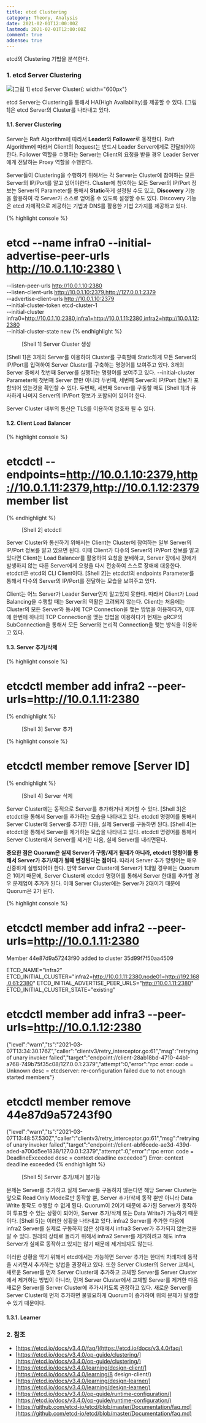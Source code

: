 ```yaml
---
title: etcd Clustering
category: Theory, Analysis
date: 2021-02-01T12:00:00Z
lastmod: 2021-02-01T12:00:00Z
comment: true
adsense: true
---
```


etcd의 Clustering 기법을 분석한다.

### 1. etcd Server Clustering

![[그림 1] etcd Server Cluster]({{site.baseurl}}/images/theory_analysis/etcd_Clustering/etcd_Cluster_Architecture.PNG){: width="600px"}

etcd Server는 Clustering을 통해서 HA(High Availability)를 제공할 수 있다. [그림 1]은 etcd Server의 Cluster를 나타내고 있다.

#### 1.1. Server Clustering

Server는 Raft Algorithm에 따라서 **Leader**와 **Follower**로 동작한다. Raft Algorithm에 따라서 Client의 Request는 반드시 Leader Server에게로 전달되어야 한다. Follower 역할을 수행하는 Server는 Client의 요청을 받을 경우 Leader Server에게 전달하는 Proxy 역할을 수행한다.

Server들이 Clustering을 수행하기 위해서는 각 Server는 Cluster에 참여하는 모든 Server의 IP/Port를 알고 있어야한다. Cluster에 참여하는 모든 Server의 IP/Port 정보는 Server의 Parameter를 통해서 **Static**하게 설정될 수도 있고, **Discovery** 기능을 활용하여 각 Server가 스스로 얻어올 수 있도록 설정할 수도 있다. Discovery 기능은 etcd 자체적으로 제공하는 기법과 DNS를 활용한 기법 2가지를 제공하고 있다. 

{% highlight console %}
# etcd --name infra0 --initial-advertise-peer-urls http://10.0.1.10:2380 \
  --listen-peer-urls http://10.0.1.10:2380 \
  --listen-client-urls http://10.0.1.10:2379,http://127.0.0.1:2379 \
  --advertise-client-urls http://10.0.1.10:2379 \
  --initial-cluster-token etcd-cluster-1 \
  --initial-cluster infra0=http://10.0.1.10:2380,infra1=http://10.0.1.11:2380,infra2=http://10.0.1.12:2380 \
  --initial-cluster-state new
{% endhighlight %}
<figure>
<figcaption class="caption">[Shell 1] Server Cluster 생성</figcaption>
</figure>

[Shell 1]은 3개의 Server를 이용하여 Cluster를 구축할때 Static하게 모든 Server의 IP/Port를 입력하여 Server Cluster를 구축하는 명령어를 보여주고 있다. 3개의 Server 중에서 첫번째 Server를 실행하는 명령어를 보여주고 있다. --initial-cluster Parameter에 첫번째 Server 뿐만 아니라 두번째, 세번째 Server의 IP/Port 정보가 포함되어 있는것을 확인할 수 있다. 두번째, 세번째 Server를 구동할 때도 [Shell 1]과 유사하게 나머지 Server의 IP/Port 정보가 포함되어 있어야 한다.

Server Cluster 내부의 통신은 TLS를 이용하여 암호화 될 수 있다.

#### 1.2. Client Load Balancer

{% highlight console %}
# etcdctl --endpoints=http://10.0.1.10:2379,http://10.0.1.11:2379,http://10.0.1.12:2379 member list
{% endhighlight %}
<figure>
<figcaption class="caption">[Shell 2] etcdctl</figcaption>
</figure>

Server Cluster와 통신하기 위해서는 Client는 Cluster에 참여하는 일부 Server의 IP/Port 정보를 알고 있으면 된다. 이때 Client가 다수의 Server의 IP/Port 정보를 알고 있다면 Client는 Load Balancer를 활용하여 요청을 분배하고, Server 장애시 장애가 발생하지 않는 다른 Server에게 요청을 다시 전송하여 스스로 장애에 대응한다. etcdctl은 etcd의 CLI Client이다. [Shell 2]는 etcdctl의 endpoints Parameter를 통해서 다수의 Server의 IP/Port를 전달하는 모습을 보여주고 있다.

Client는 어느 Server가 Leader Server인지 알고있지 못한다. 따라서 Client가 Load Balancing을 수행할 때는 Server의 역활은 고려되지 않는다. Client는 처음에는 Cluster의 모든 Server와 동시에 TCP Connection을 맺는 방법을 이용하다가, 이후에 한번에 하나의 TCP Connection을 맺는 방법을 이용하다가 현재는 gRCP의 SubConnection을 통해서 모든 Server와 논리적 Connection을 맺는 방식을 이용하고 있다.

#### 1.3. Server 추가/삭제

{% highlight console %}
# etcdctl member add infra2 --peer-urls=http://10.0.1.11:2380
{% endhighlight %}
<figure>
<figcaption class="caption">[Shell 3] Server 추가</figcaption>
</figure>

{% highlight console %}
# etcdctl member remove [Server ID]
{% endhighlight %}
<figure>
<figcaption class="caption">[Shell 4] Server 삭제</figcaption>
</figure>

Server Cluster에는 동적으로 Server를 추가하거나 제거할 수 있다. [Shell 3]은 etcdctl을 통해서 Server를 추가하는 모습을 나타내고 있다. etcdctl 명령어를 통해서 Server Cluster에 Server를 추가한 다음, 실제 Server를 구동하면 된다. [Shell 4]는 etcdctl을 통해서 Server를 제거하는 모습을 나타내고 있다. etcdctl 명령어를 통해서 Server Cluster에서 Server를 제거한 다음, 실제 Server를 내리면된다.

**중요한 점은 Quorum은 실제 Server가 구동/제거 될때가 아니라, etcdctl 명령어를 통해서 Server가 추가/제가 될때 변경된다는 점이다.** 따라서 Server 추가 명령어는 매우 신중하게 실행되어야 한다. 만약 Server Cluster에 Server가 1대일 경우에는 Quorum은 1이기 때문에, Server Cluster에 etcdctl 명령어를 통해서 Server 한대를 추가할 경우 문제업이 추가가 된다. 이때 Server Cluster에는 Server가 2대이기 때문에 Quorum은 2가 된다.

{% highlight console %}
# etcdctl member add infra2 --peer-urls=http://10.0.1.11:2380
Member 44e87d9a57243f90 added to cluster 35d99f7f50aa4509

ETCD_NAME="infra2"
ETCD_INITIAL_CLUSTER="infra2=http://10.0.1.11:2380,node01=http://192.168.0.61:2380"
ETCD_INITIAL_ADVERTISE_PEER_URLS="http://10.0.1.11:2380"
ETCD_INITIAL_CLUSTER_STATE="existing"

# etcdctl member add infra3 --peer-urls=http://10.0.1.12:2380
{"level":"warn","ts":"2021-03-07T13:34:30.176Z","caller":"clientv3/retry_interceptor.go:61","msg":"retrying of unary invoker failed","target":"endpoint://client-28ab18bd-4710-44b1-a768-749b75f35c08/127.0.0.1:2379","attempt":0,"error":"rpc error: code = Unknown desc = etcdserver: re-configuration failed due to not enough started members"}

# etcdctl member remove 44e87d9a57243f90
{"level":"warn","ts":"2021-03-07T13:48:57.530Z","caller":"clientv3/retry_interceptor.go:61","msg":"retrying of unary invoker failed","target":"endpoint://client-abf6cede-ae3d-439d-aded-a700d5ee1838/127.0.0.1:2379","attempt":0,"error":"rpc error: code = DeadlineExceeded desc = context deadline exceeded"}
Error: context deadline exceeded
{% endhighlight %}
<figure>
<figcaption class="caption">[Shell 5] Server 추가/제거 불가능</figcaption>
</figure>

문제는 Server를 추가하고 실제 Server를 구동하지 않는다면 해당 Server Cluster는 앞으로 Read Only Mode로만 동작할 뿐, Server 추가/삭제 동작 뿐만 아니라 Data Write 동작도 수행할 수 없게 된다. Quorum이 2이기 때문에 추가된 Server가 동작하여 투표할 수 있는 상황이 되어야, Server 추가/삭제 또는 Data Write가 가능하기 때문이다. [Shell 5]는 이러한 상황을 나타내고 있다. infra2 Server를 추가한 다음에 infra2 Server를 실제로 구동하지 않은 상태에서 infra3 Server가 추가되지 않는것을 알 수 있다. 원래의 상태로 돌리기 위해서 infra2 Server를 제거하려고 해도 infra Server가 실제로 동작하고 있지는 않기 때문에 제거되지도 않는다.

이러한 상황을 막기 위해서 etcd에서는 가능하면 Server 추가는 한대씩 차례차례 동작을 시키면서 추가하는 방법을 권장하고 있다. 또한 Server Cluster의 Server 교체시, 새로운 Server를 먼저 Server Cluster에 추가하고 교체할 Server를 Server Cluster에서 제거하는 방법이 아니라, 먼저 Server Cluster에서 교체할 Server를 제거한 다음 새로운 Server를 Server Cluster에 추가시키도록 권장하고 있다. 새로운 Server를 Server Cluster에 먼저 추가하면 불필요하게 Quorum이 증가하여 위의 문제가 발생할 수 있기 때문이다.

#### 1.3.1. Learner

### 2. 참조

* [https://etcd.io/docs/v3.4.0/faq/](https://etcd.io/docs/v3.4.0/faq/)
* [https://etcd.io/docs/v3.4.0/op-guide/clustering/](https://etcd.io/docs/v3.4.0/op-guide/clustering/)
* [https://etcd.io/docs/v3.4.0/learning/design-client/](https://etcd.io/docs/v3.4.0/learning/8 design-client/)
* [https://etcd.io/docs/v3.4.0/learning/design-learner/](https://etcd.io/docs/v3.4.0/learning/design-learner/)
* [https://etcd.io/docs/v3.4.0/op-guide/runtime-configuration/](https://etcd.io/docs/v3.4.0/op-guide/runtime-configuration/)
* [https://github.com/etcd-io/etcd/blob/master/Documentation/faq.md](https://github.com/etcd-io/etcd/blob/master/Documentation/faq.md)